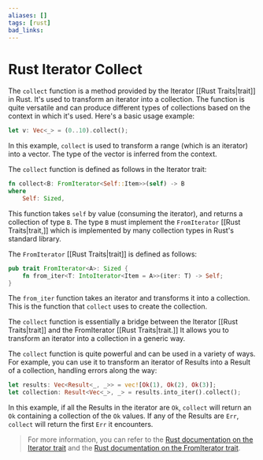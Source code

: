 ```yaml
---
aliases: []
tags: [rust]
bad_links:
---
```

# Rust Iterator Collect

The `collect` function is a method provided by the Iterator [[Rust Traits|trait]] in Rust. It's used to transform an iterator into a collection. The function is quite versatile and can produce different types of collections based on the context in which it's used. Here's a basic usage example:

```rust
let v: Vec<_> = (0..10).collect();
```

In this example, `collect` is used to transform a range (which is an iterator) into a vector. The type of the vector is inferred from the context.

The `collect` function is defined as follows in the Iterator trait:

```rust
fn collect<B: FromIterator<Self::Item>>(self) -> B
where
    Self: Sized,
```

This function takes `self` by value (consuming the iterator), and returns a collection of type `B`. The type `B` must implement the `FromIterator` [[Rust Traits|trait,]] which is implemented by many collection types in Rust's standard library.

The `FromIterator` [[Rust Traits|trait]] is defined as follows:

```rust
pub trait FromIterator<A>: Sized {
    fn from_iter<T: IntoIterator<Item = A>>(iter: T) -> Self;
}
```

The `from_iter` function takes an iterator and transforms it into a collection. This is the function that `collect` uses to create the collection.

The `collect` function is essentially a bridge between the Iterator [[Rust Traits|trait]] and the FromIterator [[Rust Traits|trait.]] It allows you to transform an iterator into a collection in a generic way.

The `collect` function is quite powerful and can be used in a variety of ways. For example, you can use it to transform an iterator of Results into a Result of a collection, handling errors along the way:

```rust
let results: Vec<Result<_, _>> = vec![Ok(1), Ok(2), Ok(3)];
let collection: Result<Vec<_>, _> = results.into_iter().collect();
```

In this example, if all the Results in the iterator are `Ok`, `collect` will return an `Ok` containing a collection of the `Ok` values. If any of the Results are `Err`, `collect` will return the first `Err` it encounters.

> For more information, you can refer to the [Rust documentation on the Iterator trait](https://doc.rust-lang.org/std/iter/trait.Iterator.html) and the [Rust documentation on the FromIterator trait](https://doc.rust-lang.org/std/iter/trait.FromIterator.html).
